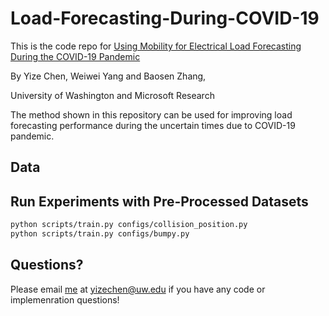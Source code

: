 # Load-Forecasting-During-COVID-19
This is the code repo for [Using Mobility for Electrical Load Forecasting During the COVID-19 Pandemic](https://arxiv.org/abs/1707.09676)

By Yize Chen, Weiwei Yang and Baosen Zhang, 

University of Washington and Microsoft Research

The method shown in this repository can be used for improving load forecasting performance during the uncertain times due to COVID-19 pandemic.



## Data


## Run Experiments with Pre-Processed Datasets

```bash
python scripts/train.py configs/collision_position.py
python scripts/train.py configs/bumpy.py
```



## Questions?

Please email [me](http://blogs.uw.edu/yizechen/) at yizechen@uw.edu if you have any code or implemenration questions!
